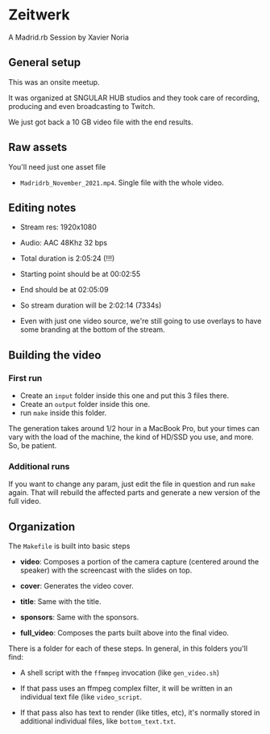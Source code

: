 # Zeitwerk

A Madrid.rb Session by Xavier Noria

## General setup

This was an onsite meetup.

It was organized at SNGULAR HUB studios and they took care of
recording, producing and even broadcasting to Twitch.

We just got back a 10 GB video file with the end results.

## Raw assets

You'll need just one asset file

- `Madridrb_November_2021.mp4`. Single file with the whole video.

## Editing notes

- Stream res: 1920x1080

- Audio: AAC 48Khz 32 bps

- Total duration is 2:05:24 (!!!)

- Starting point should be at 00:02:55

- End should be at 02:05:09
  
- So stream duration will be 2:02:14 (7334s)

- Even with just one video source, we're still going to use overlays
  to have some branding at the bottom of the stream.

## Building the video

### First run

- Create an `input` folder inside this one and put this 3 files there.
- Create an `output` folder inside this one.
- run `make` inside this folder.

The generation takes around 1/2 hour in a MacBook Pro, but your times
can vary with the load of the machine, the kind of HD/SSD you use, and
more. So, be patient.

### Additional runs

If you want to change any param, just edit the file in question and
run `make` again. That will rebuild the affected parts and generate a
new version of the full video.

## Organization

The `Makefile` is built into basic steps

- **video**: Composes a portion of the camera capture (centered around
  the speaker) with the screencast with the slides on top.
  
- **cover**: Generates the video cover.

- **title**: Same with the title.

- **sponsors**: Same with the sponsors.

- **full_video**: Composes the parts built above into the final video.

There is a folder for each of these steps. In general, in this folders
you'll find:

- A shell script with the `ffmmpeg` invocation (like `gen_video.sh`)

- If that pass uses an ffmpeg complex filter, it will be written in an
  individual text file (like `video_script`.
  
- If that pass also has text to render (like titles, etc), it's
  normally stored in additional individual files, like
  `bottom_text.txt`.
